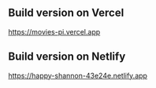 
## Build version on Vercel

https://movies-pi.vercel.app

## Build version on Netlify

https://happy-shannon-43e24e.netlify.app
